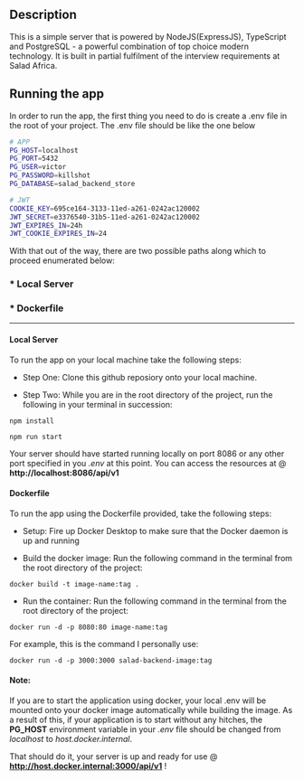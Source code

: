 
## Description

This is a simple server that is powered by NodeJS(ExpressJS), TypeScript and PostgreSQL - a powerful combination of top choice modern technology. It is built in partial fulfilment of the interview requirements at Salad Africa.

## Running the app

In order to run the app, the first thing you need to do is create a .env file in the root of your project. The .env file should be like the one below
```bash
# APP
PG_HOST=localhost
PG_PORT=5432
PG_USER=victor
PG_PASSWORD=killshot
PG_DATABASE=salad_backend_store

# JWT
COOKIE_KEY=695ce164-3133-11ed-a261-0242ac120002
JWT_SECRET=e3376540-31b5-11ed-a261-0242ac120002
JWT_EXPIRES_IN=24h
JWT_COOKIE_EXPIRES_IN=24
```

With that out of the way, there are two possible paths along which to proceed enumerated below:
### * Local Server
### * Dockerfile
-----------------------------------------------------------------------------------------------
#### Local Server 
To run the app on your local machine take the following steps:
- Step One:
  Clone this github reposiory onto your local machine.

- Step Two:
  While you are in the root directory of the project, run the following in your terminal in succession:

  
 ```
 npm install
```

 ```
 npm run start
```

Your server should have started running locally on port 8086 or any other port specified in you _.env_ at this point. You can access the resources at @ **http://localhost:8086/api/v1**


#### Dockerfile
To run the app using the Dockerfile provided, take the following steps:
- Setup:
  Fire up Docker Desktop to make sure that the Docker daemon is up and running
  
- Build the docker image:
  Run the following command in the terminal from the root directory of the project:
 ```
 docker build -t image-name:tag .
 ```
 
 - Run the container:
  Run the following command in the terminal from the root directory of the project:
 ```
docker run -d -p 8080:80 image-name:tag
 ```
  For example, this is the command I personally use:
 ```
 docker run -d -p 3000:3000 salad-backend-image:tag
 ```

#### Note:
If you are to start the application using docker, your local .env will be mounted onto your docker image automatically while building the image.
As a result of this, if your application is to start without any hitches, the **PG_HOST** environment variable in your _.env_ file should be
changed from _localhost_ to _host.docker.internal_.

That should do it, your server is up and ready for use @ **http://host.docker.internal:3000/api/v1** ! 
